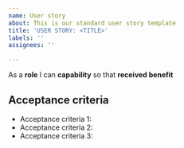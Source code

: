 ```yaml
---
name: User story
about: This is our standard user story template
title: 'USER STORY: <TITLE>'
labels: ''
assignees: ''

---
```


As a **role** I can **capability** so that **received benefit**

## Acceptance criteria

- Acceptance criteria 1:
- Acceptance criteria 2:
- Acceptance criteria 3:

